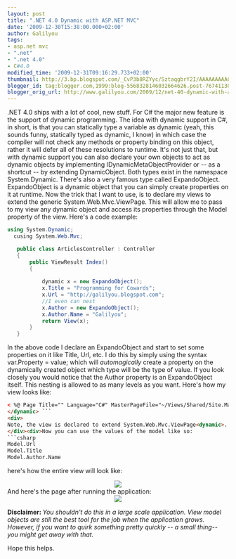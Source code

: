 ```yaml
---
layout: post
title: ".NET 4.0 Dynamic with ASP.NET MVC"
date: '2009-12-30T15:38:00.000+02:00'
author: Galilyou
tags:
- asp.net mvc
- ".net"
- ".net 4.0"
- C#4.0
modified_time: '2009-12-31T09:16:29.733+02:00'
thumbnail: http://3.bp.blogspot.com/_CvP3b8RZYyc/SztaqgbrY2I/AAAAAAAAACk/HKbaG2G_RZ0/s72-c/view.png
blogger_id: tag:blogger.com,1999:blog-5568328146032664626.post-7674113031753818092
blogger_orig_url: http://www.galilyou.com/2009/12/net-40-dynamic-with-aspnet-mvc.html
---
```


.NET 4.0 ships with a lot of cool, new stuff. For C# the major new feature is the support of dynamic programming. The idea with dynamic support in C#, in short, is that you can statically type a variable as dynamic (yeah, this sounds funny, statically typed as dynamic, I know) in which case the compiler will not check any methods or property binding on this object, rather it will defer all of these resolutions to runtime. 
It's not just that, but with dynamic support you can also declare your own objects to act as dynamic objects by implementing IDynamicMetaObjectProvider or -- as a shortcut -- by extending DynamicObject. Both types exist in the namespace System.Dynamic. 
There's also a very famous type called ExpandoObject. 
ExpandoObject is a dynamic object that you can simply create properties on it at runtime. 
Now the trick that I want to use, is to declare my views to extend the generic System.Web.Mvc.ViewPage<dynamic>. This will allow me to pass to my view any dynamic object and access its properties through the Model property of the view.
Here's a code example: 
 ```csharp
 using System.Dynamic; 
   cusing System.Web.Mvc; 
 
    public class ArticlesController : Controller 
    { 
        public ViewResult Index() 
        { 
            
            dynamic x = new ExpandoObject(); 
            x.Title = "Programming for Cowards"; 
            x.Url = "http://galilyou.blogspot.com"; 
            //I even can nest 
            x.Author = new ExpandoObject(); 
            x.Author.Name = "Galilyou"; 
            return View(x); 
        } 
    } 
 ```
In the above code I declare an ExpandoObject and start to set some properties on it like Title, Url, etc. 
I do this by simply using the syntax var.Property = value; which will <i>automagically </i>create a property on the dynamically created object which type will be the type of value. 
If you look closely you would notice that  the Author property is an ExpandoObject itself. This nesting is allowed to as many levels as you want. 
Here's how my view looks like: 
 ```html
< %@ Page Title="" Language="C#" MasterPageFile="~/Views/Shared/Site.Master" Inherits="System.Web.Mvc.ViewPage<dynamic>" %> 
</dynamic> ```
<div> 
Note, the view is declared to extend System.Web.Mvc.ViewPage<dynamic>. </dynamic> 
</div><div>Now you can use the values of the model like so: 
 ```csharp
Model.Url 
Model.Title 
Model.Author.Name 
 ```
here's how the entire view will look like:  
<div class="separator" style="clear: both; text-align: center;"><a href="http://3.bp.blogspot.com/_CvP3b8RZYyc/SztaqgbrY2I/AAAAAAAAACk/HKbaG2G_RZ0/s1600-h/view.png" imageanchor="1" style="margin-left: 1em; margin-right: 1em;"><img border="0" src="http://3.bp.blogspot.com/_CvP3b8RZYyc/SztaqgbrY2I/AAAAAAAAACk/HKbaG2G_RZ0/s640/view.png" /></a> 
</div>And here's the page after running the application: 
<div class="separator" style="clear: both; text-align: center;"><a href="http://1.bp.blogspot.com/_CvP3b8RZYyc/Szta0sl1MII/AAAAAAAAACs/ewxzqACj-CY/s1600-h/Untitled.png" imageanchor="1" style="margin-left: 1em; margin-right: 1em;"><img border="0" src="http://1.bp.blogspot.com/_CvP3b8RZYyc/Szta0sl1MII/AAAAAAAAACs/ewxzqACj-CY/s640/Untitled.png" /></a> 
</div> 
 
<b>Disclaimer: </b> 
<i>        You shouldn't do this in a large scale application. View model objects are still the best tool for the       job when the application grows. However, if you want to quirk something pretty quickly -- a small thing-- you might get away with that.</i> 
</div><div>Hope this helps. 
</div>